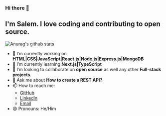 ### Hi there 👋 
<!--
**salimov333/salimov333** is a ✨ _special_ ✨ repository because its `README.md` (this file) appears on your GitHub profile.-->

## I'm Salem. I love coding and contributing to open source.

 ![Anurag's github stats](https://github-readme-stats.vercel.app/api?username=salimov333&count_private=true&show_icons=true&theme=dark) 


 - 🔭 I’m currently working on **HTML|CSS|JavaScript|React.js|Node.js|Express.js|MongoDB**
 - 🌱 I’m currently learning **Next.js|TypeScript**
 - 👯 I’m looking to collaborate on **open source** as well any other **Full-stack projects**.
 - 💬 Ask me about **How to create a REST API?**
 - 📫 How to reach me: 
    - [GitHub](https://github.com/salimov333/) 
    - [LinkedIn](https://www.linkedin.com/in/salem-helwani/)
    - [Email](mailto:salemhelwani@web.de)
 - 😄 Pronouns: He/Him
 <br>
